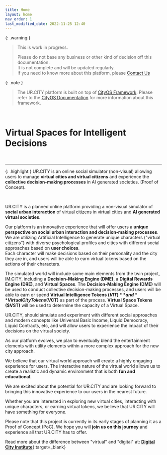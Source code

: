 ```yaml
---
title: Home
layout: home
nav_order: 1
last_modified_date: 2022-11-25 12:40
---
```


{: .warning }
>This is work in progress.
>
>Please do not base any business or other kind of decision off this documentation.   
>It is not complete and will be updated regularly.  
>If you need to know more about this platform, please [Contact Us]

{: .note }
>The UR.CITY platform is built on top of [CityOS Framework].
> Please refer to the [CityOS Documentation] for more information about this framework.

&nbsp;

# Virtual Spaces for Intelligent Decisions

&nbsp;


----------------

{: .highlight }
UR.CITY is an online social simulator (non-visual) allowing users to manage **virtual cities and virtual citizens** and experience the **collective decision-making processes** in AI generated societies. (Proof of Concept).

&nbsp;

UR.CITY is a planned online platform providing a non-visual simulator of **social urban interaction** of virtual citizens in virtual cities and **AI generated virtual societies**. 

Our platform is an innovative experience that will offer users a **unique perspective on social urban interaction and decision-making processes**. We are utilizing Artificial Intelligence to generate unique characters ("virtual citizens") with diverse psychological profiles and cities with different social approaches based on **user choices**.    
Each character will make decisions based on their personality and the city they are in, and users will be able to earn virtual tokens based on the actions of their characters.

The simulated world will include some main elements from the twin project, IM.CITY, including a **Decision-Making Engine (DME)**, a **Digital Rewards Engine (DRE)**, and **Virtual Spaces**. The **Decision-Making Engine (DME)** will be used to conduct collective decision-making processes, and users will be able to earn or spend **Virtual Intelligence Tokens ($VIT)** and **Virtual City Tokens ($VCT)** as part of the process. **Virtual Space Tokens ($VST)** will be used to determine the capacity of a Virtual Space.

UR.CITY, should simulate and experiment with different social approaches and modern concepts like Universal Basic Income, Liquid Democracy, Liquid Contracts, etc, and will allow users to experience the impact of their decisions on the virtual society.

As our platform evolves, we plan to eventually blend the entertainment elements with utility elements within a more complex approach for the new city approach.

We believe that our virtual world approach will create a highly engaging experience for users. The interactive nature of the virtual world allows us to create a realistic and dynamic environment that is both **fun and educational**. 

We are excited about the potential for UR.CITY and are looking forward to bringing this innovative experience to our users in the nearest future. 

Whether you are interested in exploring new virtual cities, interacting with unique characters, or earning virtual tokens, we believe that UR.CITY will have something for everyone.

Please note that this project is currently in its early stages of planning it as a Proof of Concept (PoC). We hope you will **join us on this journey** and experience all that UR.CITY has to offer.

Read more about the difference between "virtual" and "digital" at: [**Digital City Institute**](https://digital.city.institute/physical-digital-virtual/){:target=_blank}

[CityOS Framework]: https://cityos.dev "The Operating System for Digital/Virtual Cities"
[CityOS Documentation]: https://cityos.dev "CityOS Documentation"
[Contact Us]: /contact/ "Contact Us"